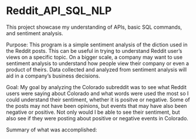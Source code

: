 # Reddit_API_SQL_NLP
This project showcase my understanding of APIs, basic SQL commands, and sentiment analysis. 

Purpose: This program is a simple sentiment analysis of the diction used in the Reddit posts. This can be useful in trying to understand Reddit user’s views on a specific topic. On a bigger scale, a company may want to use sentiment analysis to understand how people view their company or even a product of theirs. Data collected and analyzed from sentiment analysis will aid in a company’s business decisions.

Goal: My goal by analyzing the Colorado subreddit was to see what Reddit users were saying about Colorado and what words were used the most so I could understand their sentiment, whether it is positve or negative. Some of the posts may not have been opinions, but events that may have also been negative or positive. Not only would I be able to see their sentiment, but also see if they were posting about positive or negative events in Colorado.

Summary of what was accomplished: 
